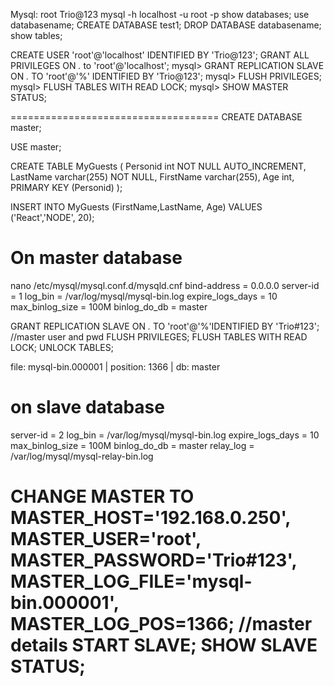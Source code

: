 Mysql:
root
Trio@123
mysql -h localhost -u root -p
show databases;
use databasename;
CREATE DATABASE test1;
DROP DATABASE databasename;
show tables;

CREATE USER 'root'@'localhost' IDENTIFIED BY 'Trio@123';
GRANT ALL PRIVILEGES ON  *.* to 'root'@'localhost';
mysql> GRANT REPLICATION SLAVE ON *.* TO 'root'@'%' IDENTIFIED BY 'Trio@123';
mysql> FLUSH PRIVILEGES;
mysql> FLUSH TABLES WITH READ LOCK;
mysql> SHOW MASTER STATUS;

====================================
CREATE DATABASE master;

USE master;

CREATE TABLE MyGuests (
    Personid int NOT NULL AUTO_INCREMENT,
    LastName varchar(255) NOT NULL,
    FirstName varchar(255),
    Age int,
    PRIMARY KEY (Personid)
);

INSERT INTO MyGuests (FirstName,LastName, Age)
VALUES ('React','NODE', 20);

On master database
=======================
nano /etc/mysql/mysql.conf.d/mysqld.cnf
bind-address            = 0.0.0.0
server-id               = 1
log_bin                 = /var/log/mysql/mysql-bin.log
expire_logs_days        = 10
max_binlog_size   = 100M
binlog_do_db            = master

GRANT REPLICATION SLAVE ON *.* TO 'root'@'%'IDENTIFIED BY 'Trio#123'; //master user and pwd
FLUSH PRIVILEGES;
FLUSH TABLES WITH READ LOCK;
UNLOCK TABLES;

file: mysql-bin.000001 |     position: 1366 | db: master 

on slave database
=====================
server-id               = 2
log_bin                 = /var/log/mysql/mysql-bin.log
expire_logs_days        = 10
max_binlog_size   = 100M
binlog_do_db            = master
relay_log               = /var/log/mysql/mysql-relay-bin.log

CHANGE MASTER TO MASTER_HOST='192.168.0.250', MASTER_USER='root', MASTER_PASSWORD='Trio#123', MASTER_LOG_FILE='mysql-bin.000001', MASTER_LOG_POS=1366;    //master details
START SLAVE;
SHOW SLAVE STATUS;
=========================